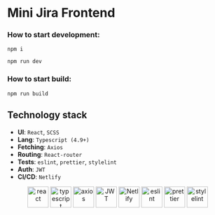 # Mini Jira Frontend 

### How to start development:
`npm i`

`npm run dev`

### How to start build:
`npm run build`

## Technology stack
- **UI**: `React`, `SCSS`
- **Lang**: `Typescript (4.9+)`
- **Fetching**: `Axios`
- **Routing**: `React-router`
- **Tests**: `eslint`, `prettier`, `stylelint`
- **Auth**: `JWT`
- **CI/CD**: `Netlify`

<div align="center">
<img title="react" alt="react" height=48 src="https://cdn.auth0.com/blog/react-js/react.png"/>
<img title="typescript" alt="typescript" height=48 src="https://raw.githubusercontent.com/remojansen/logo.ts/master/ts.png"/>
<img title="axios" alt="axios" height=48 src="https://user-images.githubusercontent.com/16843090/101181820-f3a63780-3612-11eb-9d3a-05452f2b0ad8.png"/>
<img title="JWT" alt="JWT" height=48 src="https://toppng.com/uploads/preview/jwt-vector-logo-free-download-11574094319qdkqldszdc.png"/>
<img title="Netlify" alt="Netlify" height=48 src="https://download.logo.wine/logo/Netlify/Netlify-Logo.wine.png"/>
<img title="eslint (Super linting from @martis-git)" alt="eslint" height=48 src="https://d33wubrfki0l68.cloudfront.net/204482ca413433c80cd14fe369e2181dd97a2a40/092e2/assets/img/logo.svg"/>
<img title="prettier" alt="prettier" height=48 src="https://prettier.io/icon.png"/>
<img title="stylelint" alt="stylelint" height=48 src="https://camo.githubusercontent.com/aa04feafbd080140cd834905cf171ccf7b06fc5f1f1ae07ce9879218165312d1/68747470733a2f2f63646e2e776f726c64766563746f726c6f676f2e636f6d2f6c6f676f732f7374796c656c696e742e737667"/>
</div>
